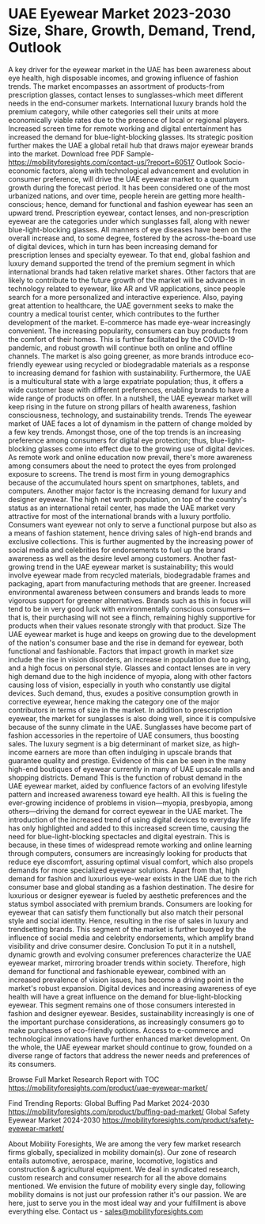 # UAE Eyewear Market 2023-2030 Size, Share, Growth, Demand, Trend, Outlook
A key driver for the eyewear market in the UAE has been awareness about eye health, high disposable incomes, and growing influence of fashion trends. The market encompasses an assortment of products-from prescription glasses, contact lenses to sunglasses-which meet different needs in the end-consumer markets. International luxury brands hold the premium category, while other categories sell their units at more economically viable rates due to the presence of local or regional players. Increased screen time for remote working and digital entertainment has increased the demand for blue-light-blocking glasses. Its strategic position further makes the UAE a global retail hub that draws major eyewear brands into the market.
Download free PDF Sample- https://mobilityforesights.com/contact-us/?report=60517
Outlook
Socio-economic factors, along with technological advancement and evolution in consumer preference, will drive the UAE eyewear market to a quantum growth during the forecast period. It has been considered one of the most urbanized nations, and over time, people herein are getting more health-conscious; hence, demand for functional and fashion eyewear has seen an upward trend. Prescription eyewear, contact lenses, and non-prescription eyewear are the categories under which sunglasses fall, along with newer blue-light-blocking glasses. All manners of eye diseases have been on the overall increase and, to some degree, fostered by the across-the-board use of digital devices, which in turn has been increasing demand for prescription lenses and specialty eyewear. To that end, global fashion and luxury demand supported the trend of the premium segment in which international brands had taken relative market shares.
Other factors that are likely to contribute to the future growth of the market will be advances in technology related to eyewear, like AR and VR applications, since people search for a more personalized and interactive experience. Also, paying great attention to healthcare, the UAE government seeks to make the country a medical tourist center, which contributes to the further development of the market. E-commerce has made eye-wear increasingly convenient. The increasing popularity, consumers can buy products from the comfort of their homes. This is further facilitated by the COVID-19 pandemic, and robust growth will continue both on online and offline channels.
The market is also going greener, as more brands introduce eco-friendly eyewear using recycled or biodegradable materials as a response to increasing demand for fashion with sustainability. Furthermore, the UAE is a multicultural state with a large expatriate population; thus, it offers a wide customer base with different preferences, enabling brands to have a wide range of products on offer. In a nutshell, the UAE eyewear market will keep rising in the future on strong pillars of health awareness, fashion consciousness, technology, and sustainability trends.
Trends
The eyewear market of UAE faces a lot of dynamism in the pattern of change molded by a few key trends. Amongst those, one of the top trends is an increasing preference among consumers for digital eye protection; thus, blue-light-blocking glasses come into effect due to the growing use of digital devices. As remote work and online education now prevail, there's more awareness among consumers about the need to protect the eyes from prolonged exposure to screens. The trend is most firm in young demographics because of the accumulated hours spent on smartphones, tablets, and computers.
Another major factor is the increasing demand for luxury and designer eyewear. The high net worth population, on top of the country's status as an international retail center, has made the UAE market very attractive for most of the international brands with a luxury portfolio. Consumers want eyewear not only to serve a functional purpose but also as a means of fashion statement, hence driving sales of high-end brands and exclusive collections.
This is further augmented by the increasing power of social media and celebrities for endorsements to fuel up the brand awareness as well as the desire level among customers. Another fast-growing trend in the UAE eyewear market is sustainability; this would involve eyewear made from recycled materials, biodegradable frames and packaging, apart from manufacturing methods that are greener. Increased environmental awareness between consumers and brands leads to more vigorous support for greener alternatives. Brands such as this in focus will tend to be in very good luck with environmentally conscious consumers—that is, their purchasing will not see a flinch, remaining highly supportive for products when their values resonate strongly with that product.
Size
The UAE eyewear market is huge and keeps on growing due to the development of the nation's consumer base and the rise in demand for eyewear, both functional and fashionable. Factors that impact growth in market size include the rise in vision disorders, an increase in population due to aging, and a high focus on personal style. Glasses and contact lenses are in very high demand due to the high incidence of myopia, along with other factors causing loss of vision, especially in youth who constantly use digital devices. Such demand, thus, exudes a positive consumption growth in corrective eyewear, hence making the category one of the major contributors in terms of size in the market.
In addition to prescription eyewear, the market for sunglasses is also doing well, since it is compulsive because of the sunny climate in the UAE. Sunglasses have become part of fashion accessories in the repertoire of UAE consumers, thus boosting sales. The luxury segment is a big determinant of market size, as high-income earners are more than often indulging in upscale brands that guarantee quality and prestige. Evidence of this can be seen in the many high-end boutiques of eyewear currently in many of UAE upscale malls and shopping districts.
Demand 
This is the function of robust demand in the UAE eyewear market, aided by confluence factors of an evolving lifestyle pattern and increased awareness toward eye health. All this is fueling the ever-growing incidence of problems in vision—myopia, presbyopia, among others—driving the demand for correct eyewear in the UAE market. The introduction of the increased trend of using digital devices to everyday life has only highlighted and added to this increased screen time, causing the need for blue-light-blocking spectacles and digital eyestrain. This is because, in these times of widespread remote working and online learning through computers, consumers are increasingly looking for products that reduce eye discomfort, assuring optimal visual comfort, which also propels demands for more specialized eyewear solutions.
Apart from that, high demand for fashion and luxurious eye-wear exists in the UAE due to the rich consumer base and global standing as a fashion destination. The desire for luxurious or designer eyewear is fueled by aesthetic preferences and the status symbol associated with premium brands. Consumers are looking for eyewear that can satisfy them functionally but also match their personal style and social identity. Hence, resulting in the rise of sales in luxury and trendsetting brands. This segment of the market is further buoyed by the influence of social media and celebrity endorsements, which amplify brand visibility and drive consumer desire.
Conclusion
To put it in a nutshell, dynamic growth and evolving consumer preferences characterize the UAE eyewear market, mirroring broader trends within society. Therefore, high demand for functional and fashionable eyewear, combined with an increased prevalence of vision issues, has become a driving point in the market's robust expansion. Digital devices and increasing awareness of eye health will have a great influence on the demand for blue-light-blocking eyewear. This segment remains one of those consumers interested in fashion and designer eyewear. Besides, sustainability increasingly is one of the important purchase considerations, as increasingly consumers go to make purchases of eco-friendly options. Access to e-commerce and technological innovations have further enhanced market development. On the whole, the UAE eyewear market should continue to grow, founded on a diverse range of factors that address the newer needs and preferences of its consumers.

Browse Full Market Research Report with TOC  https://mobilityforesights.com/product/uae-eyewear-market/

Find Trending Reports:
Global Buffing Pad Market 2024-2030
https://mobilityforesights.com/product/buffing-pad-market/
Global Safety Eyewear Market 2024-2030
https://mobilityforesights.com/product/safety-eyewear-market/

About Mobility Foresights,
We are among the very few market research firms globally, specialized in mobility domain(s). Our zone of research entails automotive, aerospace, marine, locomotive, logistics and construction & agricultural equipment. We deal in syndicated research, custom research and consumer research for all the above domains mentioned.
We envision the future of mobility every single day, following mobility domains is not just our profession rather it's our passion. We are here, just to serve you in the most ideal way and your fulfillment is above everything else. Contact us -  sales@mobilityforesights.com 

